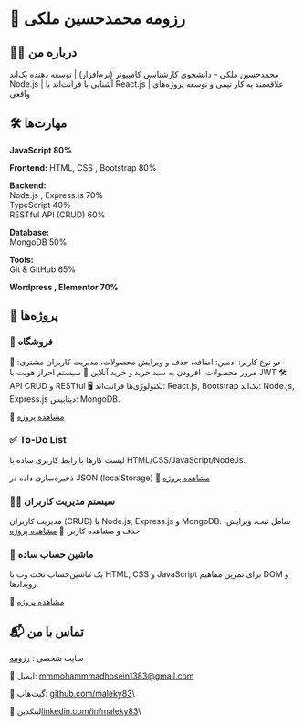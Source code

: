 # 📌 رزومه محمدحسین ملکی

## 👨‍💻 درباره من
محمدحسین ملکی – دانشجوی کارشناسی کامپیوتر (نرم‌افزار) | توسعه دهنده بک‌اند Node.js | آشنایی با فرانت‌اند با React.js | علاقه‌مند به کار تیمی و توسعه پروژه‌های واقعی
## 🛠️ مهارت‌ها


**JavaScript 80%**

**Frontend:**
HTML, CSS , Bootstrap 80%

**Backend:**\
Node.js , Express.js 70%\
TypeScript 40%\
RESTful API (CRUD) 60%

**Database:**\
MongoDB 50%

**Tools:**\
Git & GitHub 65%

**Wordpress , Elementor 70%**
## 🚀 پروژه‌ها

### 🛒 فروشگاه
👤 دو نوع کاربر: ادمین: اضافه، حذف و ویرایش محصولات، مدیریت کاربران مشتری: مرور محصولات، افزودن به سبد خرید و خرید آنلاین 🔑 سیستم احراز هویت با JWT 🛠️ API CRUD و RESTful 🖥️ تکنولوژی‌ها فرانت‌اند: React.js, Bootstrap بک‌اند: Node.js, Express.js دیتابیس: MongoDB.

🔗 [مشاهده پروژه](https://shop-self-psi.vercel.app/)






### ✅ To-Do List

لیست کارها با رابط کاربری ساده با HTML/CSS/JavaScript/NodeJs.

ذخیره‌سازی داده در JSON (localStorage)
    🔗 [مشاهده پروژه](https://maleky83.github.io/todo-app/)
    


### 👨‍💻 سیستم مدیریت کاربران

مدیریت کاربران (CRUD) با Node.js, Express.js و MongoDB.
شامل ثبت، ویرایش، حذف و مشاهده کاربر.
    🔗 [مشاهده پروژه](https://maleky83.github.io/controllerUsers/)




### 🧮 ماشین حساب ساده

یک ماشین‌حساب تحت وب با HTML, CSS و JavaScript برای تمرین مفاهیم DOM و رویدادها.

🔗 [مشاهده پروژه](https://maleky83.github.io/calculator/)



## 📬 تماس با من

سایت شخصی : [رزومه](https://maleky83.github.io/resume/)

📧 ایمیل: mmmohammmadhosein1383@gmail.com

🐙 گیت‌هاب: [github.com/maleky83](https://github.com/maleky83)\

🔗 لینکدین[linkedin.com/in/maleky83](https://www.linkedin.com/in/maleky83/)\

